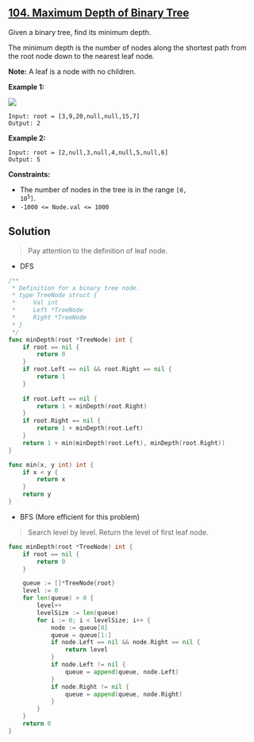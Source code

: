 ## [104. Maximum Depth of Binary Tree](https://leetcode.com/problems/minimum-depth-of-binary-tree/)


Given a binary tree, find its minimum depth.

The minimum depth is the number of nodes along the shortest path from the root node down to the nearest leaf node.

**Note:** A leaf is a node with no children.

**Example 1:**

![](https://assets.leetcode.com/uploads/2020/10/12/ex_depth.jpg)

```
Input: root = [3,9,20,null,null,15,7]
Output: 2
```

**Example 2:**

```
Input: root = [2,null,3,null,4,null,5,null,6]
Output: 5
```

**Constraints:**

*   The number of nodes in the tree is in the range <code>[0, 10<sup>5</sup>]</code>.
*   `-1000 <= Node.val <= 1000`



## Solution

> Pay attention to the definition of leaf node. 

- DFS

```go
/**
 * Definition for a binary tree node.
 * type TreeNode struct {
 *     Val int
 *     Left *TreeNode
 *     Right *TreeNode
 * }
 */
func minDepth(root *TreeNode) int {
    if root == nil {
        return 0
    }
    if root.Left == nil && root.Right == nil {
        return 1
    }
    
    if root.Left == nil {
        return 1 + minDepth(root.Right)
    }
    if root.Right == nil {
        return 1 + minDepth(root.Left)
    }
    return 1 + min(minDepth(root.Left), minDepth(root.Right))
}

func min(x, y int) int {
    if x < y {
        return x
    }
    return y
}
```

- BFS (More efficient for this problem)

> Search level by level. Return the level of first leaf node.

```go
func minDepth(root *TreeNode) int {
	if root == nil {
		return 0
	}

	queue := []*TreeNode{root}
	level := 0
	for len(queue) > 0 {
		level++
		levelSize := len(queue)
		for i := 0; i < levelSize; i++ {
			node := queue[0]
			queue = queue[1:]
			if node.Left == nil && node.Right == nil {
				return level
			}
			if node.Left != nil {
				queue = append(queue, node.Left)
			}
			if node.Right != nil {
				queue = append(queue, node.Right)
			}
		}
	}
	return 0
}
```

